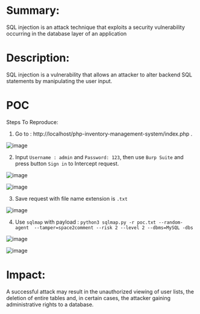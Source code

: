 # Summary: 

SQL injection is an attack technique that exploits a security vulnerability occurring in the database layer of an application

# Description:

SQL injection is a vulnerability that allows an attacker to alter backend SQL statements by manipulating the user input.

# POC

Steps To Reproduce:

  1.   Go to : http://localhost/php-inventory-management-system/index.php .

![image](https://github.com/ThuanNguyen115685/Report/assets/101619051/2a7349fd-6322-4c91-9238-f4645715fea1)

  2.  Input `Username : admin` and `Password: 123`, then use `Burp Suite` and press button `Sign in` to Intercept request.

 ![image](https://github.com/ThuanNguyen115685/Report/assets/101619051/681a4459-773f-4699-99b1-cb8355572cc5)

![image](https://github.com/ThuanNguyen115685/Report/assets/101619051/a616ef24-ad32-4e86-997b-a191124a6406)

  3. Save request with file name extension is `.txt`

![image](https://github.com/ThuanNguyen115685/Report/assets/101619051/dbaed971-bb81-45a1-bf17-27bcdce5bee2)

  4. Use `sqlmap` with payload : 
  `python3 sqlmap.py -r poc.txt --random-agent  --tamper=space2comment --risk 2 --level 2 --dbms=MySQL -dbs`
  
![image](https://github.com/ThuanNguyen115685/Report/assets/101619051/7a8fca73-f315-46ae-8210-e4e9dd73035f)

![image](https://github.com/ThuanNguyen115685/Report/assets/101619051/ba85a3cd-e1bd-4231-82b5-e022bb1cc046)

# Impact:

A successful attack may result in the unauthorized viewing of user lists, the deletion of entire tables and, in certain cases, the attacker gaining administrative rights to a database.
